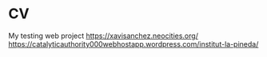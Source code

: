 # CV
My testing web project
https://xavisanchez.neocities.org/
https://catalyticauthority000webhostapp.wordpress.com/institut-la-pineda/
